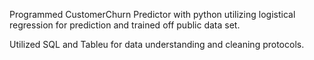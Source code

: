 Programmed CustomerChurn Predictor with python utilizing logistical regression for prediction and trained off public data set.

Utilized SQL and Tableu for data understanding and cleaning protocols.
